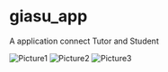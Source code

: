 # giasu_app

A application connect Tutor and Student 

![Picture1](https://user-images.githubusercontent.com/61487699/216806768-fffe5376-56a9-4c1f-8139-0df4eae0f01c.jpg)
![Picture2](https://user-images.githubusercontent.com/61487699/216806775-335e9e56-4813-4ef8-9aab-9d6bf21a50c9.jpg)
![Picture3](https://user-images.githubusercontent.com/61487699/216806780-329245d2-6f40-4a1b-b474-8853c36b563e.jpg)
